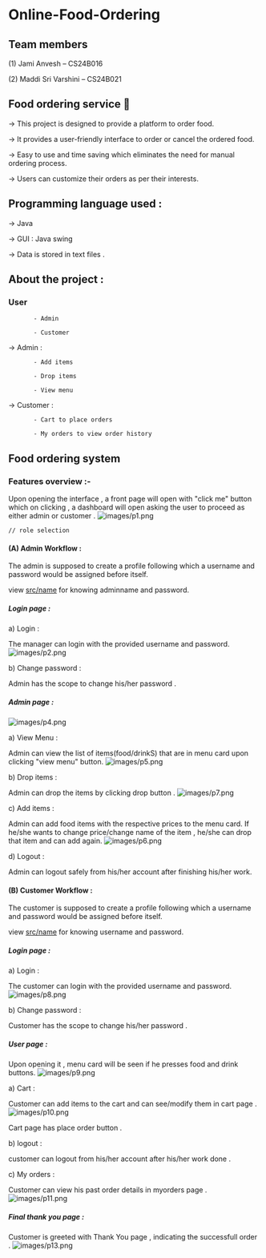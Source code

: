 # Online-Food-Ordering

## Team members 

(1)	Jami Anvesh – CS24B016

(2)	Maddi Sri Varshini –  CS24B021

## Food ordering service 🍔

→ This project is designed to provide a platform to order food. 

→ It provides a user-friendly interface to order or cancel the ordered food.

→ Easy to use and time saving which eliminates the need for manual ordering process.

→ Users can customize their orders as per their interests.

## Programming language used :

→ Java 

→ GUI : Java swing 

→ Data is stored in text files .

## About the project :
###  User 

           - Admin
           
           - Customer
           
→ Admin :

           - Add items
           
           - Drop items
           
           - View menu
           
→ Customer :

           - Cart to place orders
           
           - My orders to view order history
           
##  Food ordering system 

### Features overview :-

Upon opening the interface , a front page will open with "click me" button which on clicking , a dashboard will open asking the user to proceed as either admin or customer .
![images/p1.png](images/p1.png)

    // role selection 
    
#### (A) Admin Workflow :

The admin is supposed to create a profile following which a username and password would be assigned before itself.

view [src/name](src/name) for knowing adminname and password.

##### Login page :

  a) Login :

   The manager can login with the provided username and password.
   ![images/p2.png](images/p2.png)

  b) Change password :

   Admin has the scope to change his/her password .

##### Admin page :
![images/p4.png](images/p4.png)

   a) View Menu :

   Admin can view the list of items(food/drinkS) that are in menu card upon clicking "view menu" button.
   ![images/p5.png](images/p5.png)

   b) Drop items :

   Admin can drop the items by clicking drop button .
   ![images/p7.png](images/p7.png)

   c) Add items :

   Admin can add food items with the respective prices to the menu card. If he/she wants to change price/change name of the 
   item , he/she can drop that item and can add again.
   ![images/p6.png](images/p6.png)

   d) Logout :

   Admin can logout safely from his/her account after finishing his/her work.

#### (B) Customer Workflow :

The customer is supposed to create a profile following which a username and password would be assigned before itself.

view [src/name](src/name) for knowing username and password.

##### Login page :

   a) Login :

   The customer can login with the provided username and password.
   ![images/p8.png](images/p8.png)

   b) Change password :

   Customer has the scope to change his/her password .

##### User page :

Upon opening it , menu card will be seen if he presses food and drink buttons.
![images/p9.png](images/p9.png)

   a) Cart :

   Customer can add items to the cart and can see/modify them in cart page .
   ![images/p10.png](images/p10.png)

   Cart page has place order button .
      		
   b) logout :

   customer can logout from his/her account after his/her work done .		

   c) My orders :

   Customer can view his past order details in myorders page .
   ![images/p11.png](images/p11.png)

##### Final thank you page :

Customer is greeted with Thank You page , indicating the successfull order .
![images/p13.png](images/p13.png)

